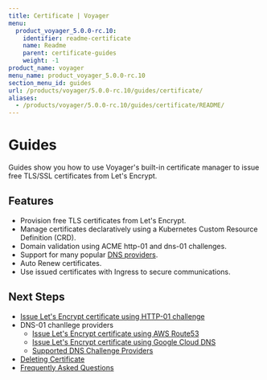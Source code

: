 ```yaml
---
title: Certificate | Voyager
menu:
  product_voyager_5.0.0-rc.10:
    identifier: readme-certificate
    name: Readme
    parent: certificate-guides
    weight: -1
product_name: voyager
menu_name: product_voyager_5.0.0-rc.10
section_menu_id: guides
url: /products/voyager/5.0.0-rc.10/guides/certificate/
aliases:
  - /products/voyager/5.0.0-rc.10/guides/certificate/README/
---
```


# Guides

Guides show you how to use Voyager's built-in certificate manager to issue free TLS/SSL certificates from Let's Encrypt.

## Features
- Provision free TLS certificates from Let's Encrypt.
- Manage certificates declaratively using a Kubernetes Custom Resource Definition (CRD).
- Domain validation using ACME http-01 and dns-01 challenges.
- Support for many popular [DNS providers](/docs/guides/certificate/dns/providers.md).
- Auto Renew certificates.
- Use issued certificates with Ingress to secure communications.

## Next Steps
- [Issue Let's Encrypt certificate using HTTP-01 challenge](/docs/guides/certificate/http/overview.md)
- DNS-01 chanllege providers
  - [Issue Let's Encrypt certificate using AWS Route53](/docs/guides/certificate/dns/route53.md)
  - [Issue Let's Encrypt certificate using Google Cloud DNS](/docs/guides/certificate/dns/google-cloud.md)
  - [Supported DNS Challenge Providers](/docs/guides/certificate/dns/providers.md)
- [Deleting Certificate](/docs/guides/certificate/delete.md)
- [Frequently Asked Questions](/docs/guides/certificate/faq.md)
